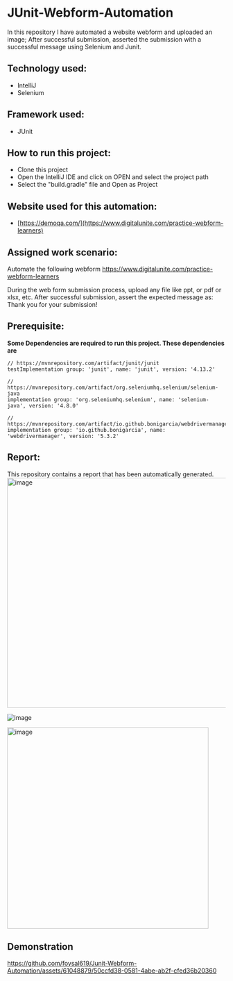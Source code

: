 # JUnit-Webform-Automation

In this repository I have automated a website webform and uploaded an image; After successful submission, asserted the submission with a successful message using Selenium and Junit.

## Technology used:
- IntelliJ 
- Selenium
  
## Framework used:
- JUnit
  
## How to run this project:
- Clone this project
- Open the IntelliJ IDE and click on OPEN and select the project path
- Select the "build.gradle" file and Open as Project

## Website used for this automation:
- [https://demoqa.com/](https://www.digitalunite.com/practice-webform-learners)

## Assigned work scenario:
Automate the following webform
https://www.digitalunite.com/practice-webform-learners

During the web form submission process, upload any file like ppt, or pdf or xlsx, etc.
After successful submission, assert the expected message as: Thank you for your submission!

## Prerequisite:
**Some Dependencies are required to run this project. These dependencies are**

    // https://mvnrepository.com/artifact/junit/junit
    testImplementation group: 'junit', name: 'junit', version: '4.13.2'
    
    // https://mvnrepository.com/artifact/org.seleniumhq.selenium/selenium-java
    implementation group: 'org.seleniumhq.selenium', name: 'selenium-java', version: '4.8.0'
    
    // https://mvnrepository.com/artifact/io.github.bonigarcia/webdrivermanager
    implementation group: 'io.github.bonigarcia', name: 'webdrivermanager', version: '5.3.2'

## Report:
This repository contains a report that has been automatically generated.
<img width="530" alt="image" src="https://github.com/foysal619/Junit-Webform-Automation/assets/61048879/686aa1ff-ce09-4955-a205-a45de192b89f">

![image](https://github.com/foysal619/Junit-Webform-Automation/assets/61048879/a7ecb907-50e6-4b00-95f5-1af2bd574d48)

<img width="464" alt="image" src="https://github.com/foysal619/Junit-Webform-Automation/assets/61048879/0aff981e-731f-46d8-bc3e-c949b4eeae13">

## Demonstration
https://github.com/foysal619/Junit-Webform-Automation/assets/61048879/50ccfd38-0581-4abe-ab2f-cfed36b20360







